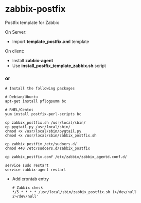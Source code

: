 # zabbix-postfix
Postfix template for Zabbix

On Server:
 * Import **template_postfix.xml** template
    
On client: 

 * Install **zabbix-agent**
 * Use **install_postfix_template_zabbix.sh** script 
 
 ### or

    # Install the following packages
    
    # Debian/Ubuntu
    apt-get install pflogsumm bc
    
    # RHEL/Centos
    yum install postfix-perl-scripts bc

    cp zabbix_postfix.sh /usr/local/sbin/
    cp pygtail.py /usr/local/sbin/
    chmod +x /usr/local/sbin/pygtail.py
    chmod +x /usr/local/sbin/zabbix_postfix.sh
    
    cp zabbix_postfix /etc/sudoers.d/
    chmod 440 /etc/sudoers.d/zabbix_postfix
    
    cp zabbix_postfix.conf /etc/zabbix/zabbix_agentd.conf.d/
    
    service sudo restart
    service zabbix-agent restart
    
 * Add crontab entry
 
    ```
    # Zabbix check
    */5 * * * * /usr/local/sbin/zabbix_postfix.sh 1>/dev/null 2>/dev/null'
    ```


